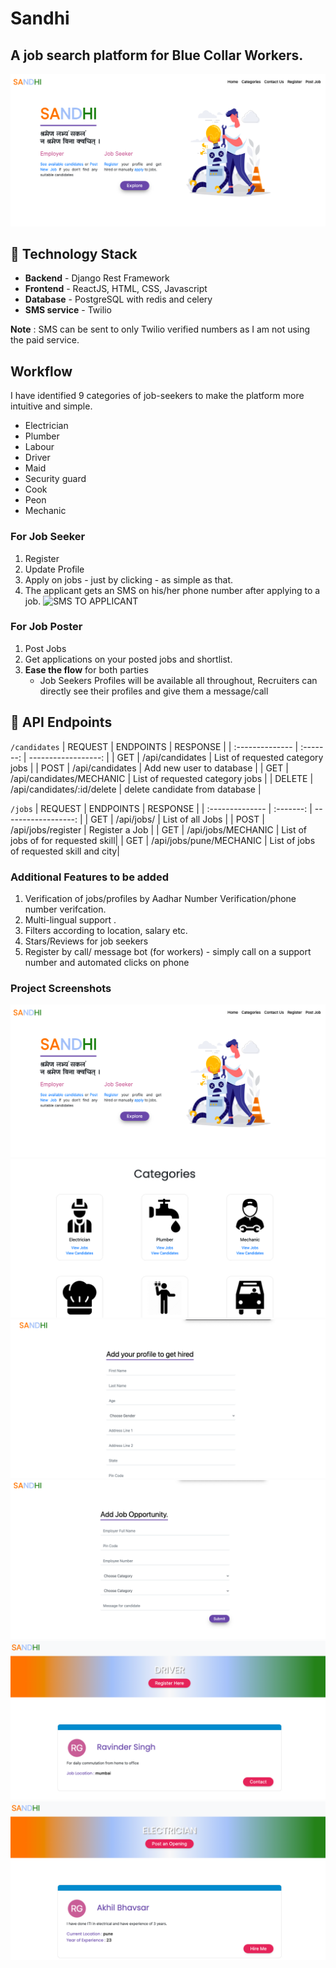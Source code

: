 # Sandhi 
##   A job search platform for Blue Collar Workers.

![one](assets/screen1.png)


## 🚧 Technology Stack

- **Backend** - Django Rest Framework 
- **Frontend** - ReactJS, HTML, CSS, Javascript
- **Database** - PostgreSQL with redis and celery 
- **SMS service** - Twilio



**Note** : SMS can be sent to only Twilio verified numbers as I am not using the paid service.



## Workflow

I have identified 9 categories of job-seekers to make the platform more intuitive and simple.

- Electrician
- Plumber
- Labour
- Driver
- Maid
- Security guard
- Cook
- Peon
- Mechanic

### For Job Seeker

1. Register
2. Update Profile
3. Apply on jobs - just by clicking - as simple as that.
4. The applicant gets an SMS on his/her phone number after applying to a job.
   ![SMS TO APPLICANT]()

### For Job Poster

1. Post Jobs
2. Get applications on your posted jobs and shortlist.
3. **Ease the flow** for both parties
   - Job Seekers Profiles will be available all throughout, Recruiters can directly see their profiles and give them a message/call




## 🔨 API Endpoints

`/candidates`
| REQUEST  | ENDPOINTS | RESPONSE |
| :-------------- | :-------: | ------------------: |
| GET | /api/candidates | List of requested category jobs |
| POST | /api/candidates | Add new user to database |
| GET | /api/candidates/MECHANIC | List of requested category jobs |
| DELETE | /api/candidates/:id/delete | delete candidate from database  |


`/jobs`
| REQUEST  | ENDPOINTS | RESPONSE |
| :-------------- | :-------: | ------------------: |
| GET | /api/jobs/ | List of all Jobs |
| POST | /api/jobs/register | Register a Job |
| GET | /api/jobs/MECHANIC | List of jobs of  for requested skill|
| GET | /api/jobs/pune/MECHANIC | List of jobs of requested skill and city|


### Additional Features to be added
1. Verification of jobs/profiles by Aadhar Number Verification/phone number verifcation.
2. Multi-lingual support .
3. Filters according to location, salary etc.
4. Stars/Reviews for job seekers
5. Register by call/ message bot (for workers) - simply call on a support number and automated clicks on phone


### Project Screenshots 
![one](assets/screen1.png)
![two](assets/screen2.png)
![three](assets/screen3.png)
![four](assets/screen4.png)
![five](assets/screen5.png)
![six](assets/screen6.png)